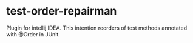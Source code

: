 # test-order-repairman
Plugin for intellij IDEA. This intention reorders of test methods annotated with @Order in JUnit.
